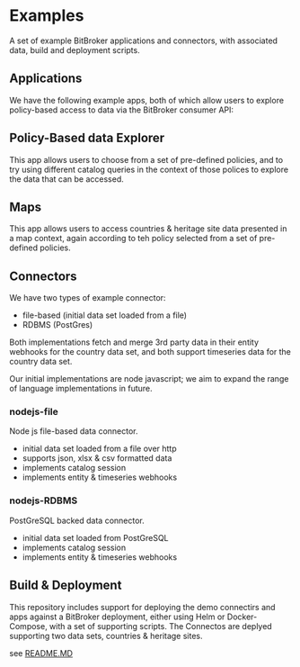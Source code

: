 # Examples

A set of example BitBroker applications and connectors, with associated data, build and deployment scripts.

## Applications

We have the following example apps, both of which allow users to explore policy-based access to data via the BitBroker consumer API:

## Policy-Based data Explorer

This app allows users to choose from a set of pre-defined policies, and to try using different catalog queries in the context of those polices to explore the data that can be accessed.

## Maps

This app allows users to access countries & heritage site data presented in a map context, again according to teh policy selected from a set of pre-defined policies.

## Connectors

We have two types of example connector:

- file-based (initial data set loaded from a file)
- RDBMS (PostGres)

Both implementations fetch and merge 3rd party data in their entity webhooks for the country data set, and both support timeseries data for the country data set.

Our initial implementations are node javascript; we aim to expand the range of language implementations in future.

### nodejs-file

Node js file-based data connector.

- initial data set loaded from a file over http
- supports json, xlsx & csv formatted data
- implements catalog session
- implements entity & timeseries webhooks

### nodejs-RDBMS

PostGreSQL backed data connector.

- initial data set loaded from PostGreSQL
- implements catalog session
- implements entity & timeseries webhooks

## Build & Deployment

This repository includes support for deploying the demo connectirs and apps against a BitBroker deployment, either using Helm or Docker-Compose, with a set of supporting scripts. The Connectos are deplyed supporting two data sets, countries & heritage sites.

see [README.MD](./development/scripts/README.MD)
